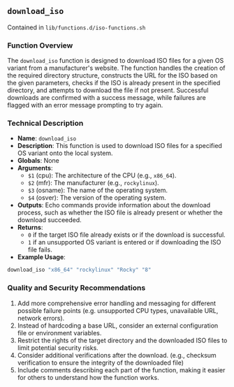## `download_iso`

Contained in `lib/functions.d/iso-functions.sh`

### Function Overview

The `download_iso` function is designed to download ISO files for a given OS variant from a manufacturer's website. The function handles the creation of the required directory structure, constructs the URL for the ISO based on the given parameters, checks if the ISO is already present in the specified directory, and attempts to download the file if not present. Successful downloads are confirmed with a success message, while failures are flagged with an error message prompting to try again.

### Technical Description

- **Name**: `download_iso`
- **Description**: This function is used to download ISO files for a specified OS variant onto the local system.
- **Globals**: None
- **Arguments**: 
  - `$1` (cpu): The architecture of the CPU (e.g., `x86_64`).
  - `$2` (mfr): The manufacturer (e.g., `rockylinux`).
  - `$3` (osname): The name of the operating system.
  - `$4` (osver): The version of the operating system.
- **Outputs**: Echo commands provide information about the download process, such as whether the ISO file is already present or whether the download succeeded.
- **Returns**: 
  - `0` if the target ISO file already exists or if the download is successful. 
  - `1` if an unsupported OS variant is entered or if downloading the ISO file fails.
- **Example Usage**:

```bash
download_iso "x86_64" "rockylinux" "Rocky" "8"
```

### Quality and Security Recommendations

1. Add more comprehensive error handling and messaging for different possible failure points (e.g. unsupported CPU types, unavailable URL, network errors).
2. Instead of hardcoding a base URL, consider an external configuration file or environment variables.
3. Restrict the rights of the target directory and the downloaded ISO files to limit potential security risks.
4. Consider additional verifications after the download. (e.g., checksum verification to ensure the integrity of the downloaded file)
5. Include comments describing each part of the function, making it easier for others to understand how the function works.

